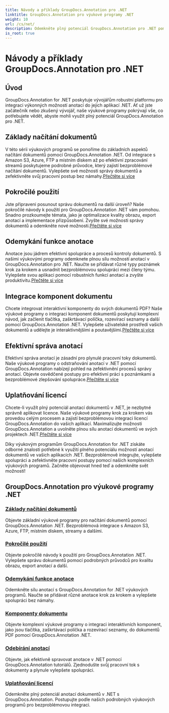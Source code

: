 ```yaml
---
title: Návody a příklady GroupDocs.Annotation pro .NET
linktitle: GroupDocs.Annotation pro výukové programy .NET
weight: 10
url: /cs/net/
description: Odemkněte plný potenciál GroupDocs.Annotation pro .NET pomocí našich výukových programů. Bezproblémová integrace, vylepšení spolupráce a zjednodušení pracovních postupů.
is_root: true
---
```


# Návody a příklady GroupDocs.Annotation pro .NET

## Úvod

GroupDocs.Annotation for .NET poskytuje vývojářům robustní platformu pro integraci výkonných možností anotací do jejich aplikací .NET. Ať už jste začátečník nebo zkušený vývojář, naše výukové programy pokrývají vše, co potřebujete vědět, abyste mohli využít plný potenciál GroupDocs.Annotation pro .NET.

## Základy načítání dokumentů
 V této sérii výukových programů se ponoříme do základních aspektů načítání dokumentů pomocí GroupDocs.Annotation .NET. Od integrace s Amazon S3, Azure, FTP a místním diskem až po efektivní zpracování streamů poskytujeme podrobné průvodce, který zajistí bezproblémové načítání dokumentů. Vylepšete své možnosti správy dokumentů a zefektivněte svůj pracovní postup bez námahy.[Přečtěte si více](./document-loading-essentials/)

## Pokročilé použití
Jste připraveni posunout správu dokumentů na další úroveň? Naše pokročilé návody k použití pro GroupDocs.Annotation .NET vám pomohou. Snadno prozkoumejte témata, jako je optimalizace kvality obrazu, export anotací a implementace přizpůsobení. Zvyšte své možnosti správy dokumentů a odemkněte nové možnosti.[Přečtěte si více](./advanced-usage/)

## Odemykání funkce anotace
 Anotace jsou jádrem efektivní spolupráce a procesů kontroly dokumentů. S našimi výukovými programy odemknete plnou sílu možností anotací v GroupDocs.Annotation pro .NET. Naučte se přidávat různé typy poznámek krok za krokem a usnadnit bezproblémovou spolupráci mezi členy týmu. Vylepšete svou aplikaci pomocí robustních funkcí anotací a zvyšte produktivitu.[Přečtěte si více](./unlocking-annotation-power/)

## Integrace komponent dokumentu
Chcete integrovat interaktivní komponenty do svých dokumentů PDF? Naše výukové programy o integraci komponent dokumentů poskytují komplexní návod, jak začlenit tlačítka, zaškrtávací políčka, rozevírací seznamy a další pomocí GroupDocs.Annotation .NET. Vylepšete uživatelské prostředí vašich dokumentů a udělejte je interaktivnějšími a poutavějšími.[Přečtěte si více](./document-components/)

## Efektivní správa anotací
 Efektivní správa anotací je zásadní pro plynulé pracovní toky dokumentů. Naše výukové programy o odstraňování anotací v .NET pomocí GroupDocs.Annotation nabízejí pohled na zefektivnění procesů správy anotací. Objevte osvědčené postupy pro efektivní práci s poznámkami a bezproblémové zlepšování spolupráce.[Přečtěte si více](./removing-annotations/)

## Uplatňování licencí
Chcete-li využít plný potenciál anotací dokumentů v .NET, je nezbytné správně aplikovat licence. Naše výukové programy krok za krokem vás provedou celým procesem a zajistí bezproblémovou integraci licencí GroupDocs.Annotation do vašich aplikací. Maximalizujte možnosti GroupDocs.Annotation a uvolněte plnou sílu anotací dokumentů ve svých projektech .NET.[Přečtěte si více](./applying-licenses/)

Díky výukovým programům GroupDocs.Annotation for .NET získáte odborné znalosti potřebné k využití plného potenciálu možností anotací dokumentů ve vašich aplikacích .NET. Bezproblémově integrujte, vylepšete spolupráci a zefektivněte pracovní postupy pomocí našich komplexních výukových programů. Začněte objevovat hned teď a odemkněte svět možností!
## GroupDocs.Annotation pro výukové programy .NET
### [Základy načítání dokumentů](./document-loading-essentials/)
Objevte základní výukové programy pro načítání dokumentů pomocí GroupDocs.Annotation .NET. Bezproblémová integrace s Amazon S3, Azure, FTP, místním diskem, streamy a dalšími.
### [Pokročilé použití](./advanced-usage/)
Objevte pokročilé návody k použití pro GroupDocs.Annotation .NET. Vylepšete správu dokumentů pomocí podrobných průvodců pro kvalitu obrazu, export anotací a další.
### [Odemykání funkce anotace](./unlocking-annotation-power/)
Odemkněte sílu anotací s GroupDocs.Annotation for .NET výukových programů. Naučte se přidávat různé anotace krok za krokem a vylepšete spolupráci bez námahy.
### [Komponenty dokumentu](./document-components/)
Objevte komplexní výukové programy o integraci interaktivních komponent, jako jsou tlačítka, zaškrtávací políčka a rozevírací seznamy, do dokumentů PDF pomocí GroupDocs.Annotation .NET.
### [Odebírání anotací](./removing-annotations/)
Objevte, jak efektivně spravovat anotace v .NET pomocí GroupDocs.Annotation tutoriálů. Zjednodušte svůj pracovní tok s dokumenty a plynule vylepšete spolupráci.
### [Uplatňování licencí](./applying-licenses/)
Odemkněte plný potenciál anotací dokumentů v .NET s GroupDocs.Annotation. Postupujte podle našich podrobných výukových programů pro bezproblémovou integraci.